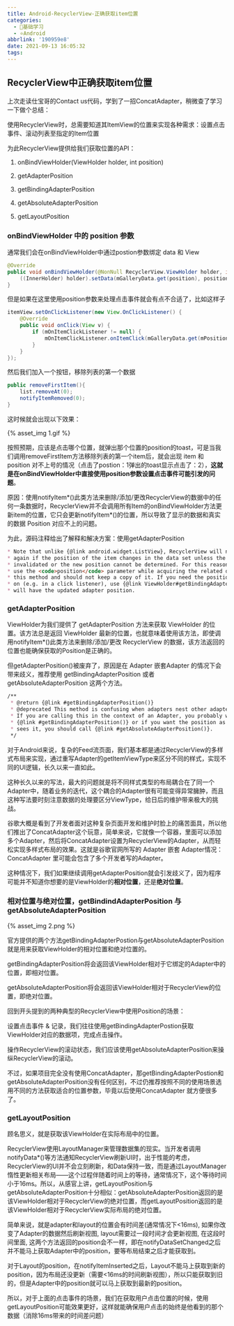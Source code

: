 ```yaml
---
title: Android-RecyclerView-正确获取item位置
categories:
  - 🌙基础学习
  - ⭐Android
abbrlink: '190959e8'
date: 2021-09-13 16:05:32
tags:
---
```


## RecyclerView中正确获取item位置

上次走读仕宝哥的Contact us代码，学到了一招ConcatAdapter，稍微查了学习一下做个总结：

使用RecyclerView时，总需要知道其ItemView的位置来实现各种需求：设置点击事件、滚动列表至指定的Item位置

为此RecyclerView提供给我们获取位置的API：

1. onBindViewHolder(ViewHolder holder, int position)

2. getAdapterPosition

3. getBindingAdapterPosition

4. getAbsoluteAdapterPosition

5. getLayoutPosition

<!--more-->

### onBindViewHolder 中的 position 参数

通常我们会在onBindViewHolder中通过postion参数绑定 data 和 View

``` java
@Override
public void onBindViewHolder(@NonNull RecyclerView.ViewHolder holder, int position) {
    ((InnerHolder) holder).setData(mGalleryData.get(position), position);
}
```

但是如果在这里使用position参数来处理点击事件就会有点不合适了，比如这样子

``` java
itemView.setOnClickListener(new View.OnClickListener() {
    @Override
    public void onClick(View v) {
        if (mOnItemClickListener != null) {
            mOnItemClickListener.onItemClick(mGalleryData.get(mPosition), mPosition);
        }
    }
});
```

然后我们加入一个按钮，移除列表的第一个数据

``` java
public removeFirstItem(){
    list.removeAt(0);
    notifyItemRemoved(0);
}
```

这时候就会出现以下效果：

{% asset_img 1.gif %}

按照预期，应该是点击哪个位置，就弹出那个位置的position的toast，可是当我们调用removeFirstItem方法移除列表的第一个item后，就会出现 item 和 position 对不上号的情况（点击了postion：1弹出的toast显示点击了：2），**这就是在onBindViewHolder中直接使用position参数设置点击事件可能引发的问题**。

原因：使用notifyItem*()此类方法来删除/添加/更改RecyclerView的数据中的任何一条数据时，RecyclerView并不会调用所有Item的onBindViewHolder方法更新item的位置，它只会更新notifyItem*()的位置，所以导致了显示的数据和真实的数据 Position 对应不上的问题。

为此，源码注释给出了解释和解决方案：使用getAdapterPosition

``` markdown
* Note that unlike {@link android.widget.ListView}, RecyclerView will not call this method
* again if the position of the item changes in the data set unless the item itself is
* invalidated or the new position cannot be determined. For this reason, you should only
* use the <code>position</code> parameter while acquiring the related data item inside
* this method and should not keep a copy of it. If you need the position of an item later
* on (e.g. in a click listener), use {@link ViewHolder#getBindingAdapterPosition()} which
* will have the updated adapter position.
```

### getAdapterPosition

ViewHolder为我们提供了 getAdapterPosition 方法来获取 ViewHolder 的位置。该方法总是返回 ViewHolder 最新的位置，也就意味着使用该方法，即使调用notifyItem*()此类方法来删除/添加/更改 RecyclerView 的数据，该方法返回的位置也能确保获取的Position是正确的。

但getAdapterPosition()被废弃了，原因是在 Adapter 嵌套Adapter 的情况下会带来歧义，推荐使用 getBindingAdapterPosition 或者 getAbsoluteAdapterPosition 这两个方法。

``` markdown
/**
 * @return {@link #getBindingAdapterPosition()}
 * @deprecated This method is confusing when adapters nest other adapters.
 * If you are calling this in the context of an Adapter, you probably want to call
 * {@link #getBindingAdapterPosition()} or if you want the position as {@link RecyclerView}
 * sees it, you should call {@link #getAbsoluteAdapterPosition()}.
 */
```

对于Android来说，复杂的Feed流页面，我们基本都是通过RecyclerView的多样式布局来实现，通过重写Adapter的getItemViewType来区分不同的样式，实现不同的UI逻辑，长久以来一直如此。

这种长久以来的写法，最大的问题就是将不同样式类型的布局耦合在了同一个Adapter中，随着业务的迭代，这个耦合的Adapter很有可能变得异常臃肿，而且这种写法要时刻注意数据的处理要区分ViewType，给日后的维护带来极大的挑战。

谷歌大概是看到了开发者面对这种复杂页面开发和维护时脸上的痛苦面具，所以他们推出了ConcatAdapter这个玩意，简单来说，它就像一个容器，里面可以添加多个Adapter，然后将ConcatAdapter设置为RecyclerView的Adapter，从而轻松实现多样式布局的效果。这就是谷歌官网所写的 Adapter 嵌套 Adapter情况：ConcatAdapter 里可能会包含了多个开发者写的Adapter。

这种情况下，我们如果继续调用getAdapterPosition就会引发歧义了，因为程序可能并不知道你想要的是ViewHolder的**相对位置**，还是**绝对位置**。

### 相对位置与绝对位置，getBindindAdapterPosition 与 getAbsoluteAdapterPosition

{% asset_img 2.png %}

官方提供的两个方法getBindingAdapterPostion与getAbsoluteAdapterPosition就是用来获取ViewHolder的相对位置和绝对位置的。

getBindingAdapterPosition将会返回该ViewHolder相对于它绑定的Adapter中的位置，即相对位置。

getAbsoluteAdapterPosition将会返回该ViewHolder相对于RecyclerView的位置，即绝对位置。

回到开头提到的两种典型的RecyclerView中使用Position的场景：

设置点击事件 & 记录，我们往往使用getBindingAdapterPostion获取ViewHolder对应的数据项，完成点击操作。

操作RecyclerView的滚动状态，我们应该使用getAbsoluteAdapterPosition来操纵RecyclerView的滚动。

不过，如果项目完全没有使用ConcatAdapter，那getBindingAdapterPostion和getAbsoluteAdapterPosition没有任何区别，不过仍推荐按照不同的使用场景选用不同的方法获取适合的位置参数，毕竟以后使用ConcatAdapter 就方便很多了。

### getLayoutPosition

顾名思义，就是获取该ViewHolder在实际布局中的位置。

RecyclerView使用LayoutManager来管理数据集的现实。当开发者调用notifyData*()等方法通知RecyclerView刷新UI时，出于性能的考虑，RecyclerView的UI并不会立刻刷新，和Data保持一致，而是通过LayoutManager惰性更新相关布局——这个过程伴随着时间上的等待，通常情况下，这个等待时间小于16ms。所以，从感官上讲，getLayoutPosition与getAbsoluteAdapterPosition十分相似：getAbsoluteAdapterPosition返回的是该ViewHolder相对于RecyclerView的绝对位置，而getLayoutPosition返回的是该ViewHolder相对于RecyclerView实际布局的绝对位置。

简单来说，就是adapter和layout的位置会有时间差(通常情况下<16ms), 如果你改变了Adapter的数据然后刷新视图, layout需要过一段时间才会更新视图, 在这段时间里面, 这两个方法返回的position会不一样，即在notifyDataSetChanged之后并不能马上获取Adapter中的position，要等布局结束之后才能获取到。

对于Layout的position，在notifyItemInserted之后，Layout不能马上获取到新的position，因为布局还没更新（需要<16ms的时间刷新视图），所以只能获取到旧的，但是Adapter中的position就可以马上获取到最新的position。

所以，对于上面的点击事件的场景，我们在获取用户点击位置的时候，使用getLayoutPosition可能效果更好，这样就能确保用户点击的始终是他看到的那个数据（消除16ms带来的时间差问题）

